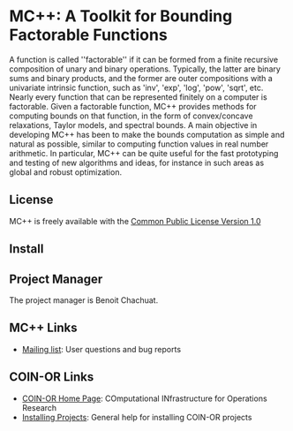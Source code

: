# MC++: A Toolkit for Bounding Factorable Functions

A function is called ''factorable'' if it can be formed from a finite recursive composition of unary and binary operations.
Typically, the latter are binary sums and binary products, and the former are outer compositions with a univariate intrinsic function, such as 'inv', 'exp', 'log', 'pow', 'sqrt', etc.
Nearly every function that can be represented finitely on a computer is factorable.
Given a factorable function, MC++ provides methods for computing bounds on that function, in the form of convex/concave relaxations, Taylor models, and spectral bounds.
A main objective in developing MC++ has been to make the bounds computation as simple and natural as possible, similar to computing function values in real number arithmetic.
In particular, MC++ can be quite useful for the fast prototyping and testing of new algorithms and ideas, for instance in such areas as global and robust optimization.

## License

MC++ is freely available with the [Common Public License Version 1.0](http://www.opensource.org/licenses/cpl1.0.php)

## Install

<!--broken link:
Download [MC++ latest version](https://workspace.imperial.ac.uk/people/Public/chemicalengineering/b.chachuat/Codes/MC++_1.0_distrib_24-07-2013.tgz).
Uncompress the archive, then follow the instructions in the INSTALL file.
-->

## Project Manager

The project manager is Benoit Chachuat.

## MC++ Links

* [​Mailing list](http://list.coin-or.org/mailman/listinfo/MCpp): User questions and bug reports
<!--broken link: * [Download source code tarball](https://workspace.imperial.ac.uk/people/Public/chemicalengineering/b.chachuat/Codes/MC++_1.0_distrib_24-07-2013.tgz). Doxygen developer documentation is available in the tarball. -->

## COIN-OR Links

*  [​COIN-OR Home Page](http://www.coin-or.org/index.html): COmputational INfrastructure for Operations Research
*  [Installing Projects](https://projects.coin-or.org/BuildTools/wiki): General help for installing COIN-OR projects
